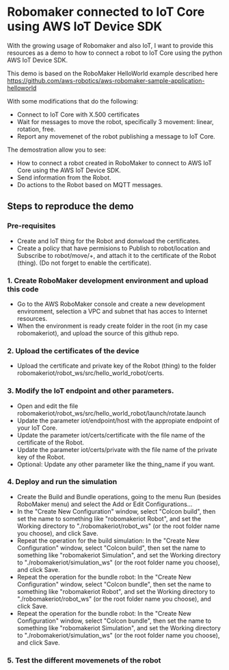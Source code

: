 # Robomaker connected to IoT Core using AWS IoT Device SDK

With the growing usage of Robomaker and also IoT, I want to provide this resources as a demo to how to connect a robot to IoT Core using the python AWS IoT Device SDK.

This demo is based on the RoboMaker HelloWorld example described here https://github.com/aws-robotics/aws-robomaker-sample-application-helloworld

With some modifications that do the following:

* Connect to IoT Core with X.500 certificates
* Wait for messages to move the robot, specifically 3 movement: linear, rotation, free.
* Report any movemenet of the robot publishing a message to IoT Core.

The demostration allow you to see:

* How to connect a robot created in RoboMaker to connect to AWS IoT Core using the AWS IoT Device SDK.
* Send information from the Robot.
* Do actions to the Robot based on MQTT messages.

## Steps to reproduce the demo

### Pre-requisites
* Create and IoT thing for the Robot and donwload the certificates.
* Create a policy that have permisions to Publish to robot/location and Subscribe to robot/move/+, and attach it to the certificate of the Robot (thing).  (Do not forget to enable the certificate).

### 1. Create RoboMaker development environment and upload this code
* Go to the AWS RoboMaker console and create a new development environment, selection a VPC and subnet that has acces to Internet resources.
* When the environment is ready create folder in the root (in my case robomakeriot), and upload the source of this github repo.

### 2. Upload the certificates of the device
* Upload the certificate and private key of the Robot (thing) to the folder robomakeriot/robot_ws/src/hello_world_robot/certs.

### 3. Modify the IoT endpoint and other parameters.
* Open and edit the file robomakeriot/robot_ws/src/hello_world_robot/launch/rotate.launch
* Update the parameter iot/endpoint/host with the appropiate endpoint of your IoT Core.
* Update the parameter iot/certs/certificate with the file name of the certificate of the Robot.
* Update the parameter iot/certs/private with the file name of the private key of the Robot.
* Optional: Update any other parameter like the thing_name if you want.

### 4. Deploy and run the simulation
* Create the Build and Bundle operations, going to the menu Run (besides RoboMaker menu) and select the Add or Edit Configurations...
* In the "Create New Configuration" window, select "Colcon build", then set the name to something like "robomakeriot Robot", and set the Working directory to "./robomakeriot/robot_ws" (or the root folder name you choose), and click Save.
* Repeat the operation for the build simulation: In the "Create New Configuration" window, select "Colcon build", then set the name to something like "robomakeriot Simulation", and set the Working directory to "./robomakeriot/simulation_ws" (or the root folder name you choose), and click Save.
* Repeat the operation for the bundle robot: In the "Create New Configuration" window, select "Colcon bundle", then set the name to something like "robomakeriot Robot", and set the Working directory to "./robomakeriot/robot_ws" (or the root folder name you choose), and click Save.
* Repeat the operation for the bundle robot: In the "Create New Configuration" window, select "Colcon bundle", then set the name to something like "robomakeriot Simulation", and set the Working directory to "./robomakeriot/simulation_ws" (or the root folder name you choose), and click Save.

### 5. Test the different movemenets of the robot
